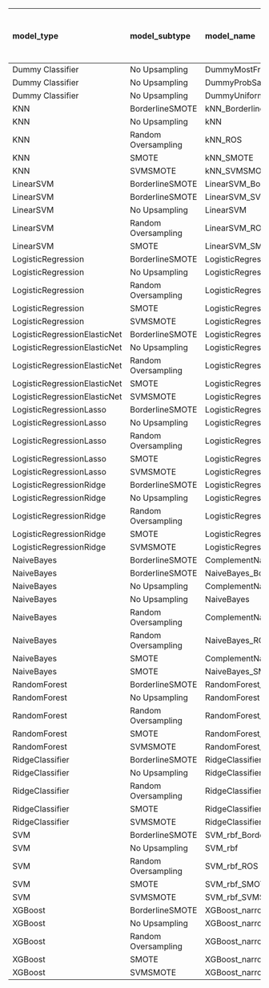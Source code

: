 | model_type                   | model_subtype       | model_name                                   |   title | title and first paragraph   |   title and 5 sentences |   title and 10 sentences |   title and first sentence each paragraph |   raw text |
|:-----------------------------|:--------------------|:---------------------------------------------|--------:|:----------------------------|------------------------:|-------------------------:|------------------------------------------:|-----------:|
| Dummy Classifier             | No Upsampling       | DummyMostFrequent                            |   0     | 0.000                       |                   0     |                    0     |                                     0     |      0     |
| Dummy Classifier             | No Upsampling       | DummyProbSampling                            |   0.332 | 0.245                       |                   0.305 |                    0.267 |                                     0.357 |      0.322 |
| Dummy Classifier             | No Upsampling       | DummyUniformSampling                         |   0.317 | 0.300                       |                   0.281 |                    0.3   |                                     0.308 |      0.292 |
| KNN                          | BorderlineSMOTE     | kNN_BorderlineSMOTE                          |   0.294 | 0.296                       |                   0.276 |                    0.285 |                                     0.317 |      0.297 |
| KNN                          | No Upsampling       | kNN                                          |   0.313 | 0.221                       |                   0.216 |                    0.282 |                                     0.152 |      0.323 |
| KNN                          | Random Oversampling | kNN_ROS                                      |   0.368 | 0.378                       |                   0.276 |                    0.283 |                                     0.202 |      0.325 |
| KNN                          | SMOTE               | kNN_SMOTE                                    |   0.292 | 0.300                       |                   0.297 |                    0.295 |                                     0.321 |      0.295 |
| KNN                          | SVMSMOTE            | kNN_SVMSMOTE                                 |   0.295 | 0                           |                   0     |                    0     |                                     0     |      0.297 |
| LinearSVM                    | BorderlineSMOTE     | LinearSVM_BorderlineSMOTE                    |   0.335 | 0.400                       |                   0.43  |                    0.383 |                                     0.425 |      0.396 |
| LinearSVM                    | BorderlineSMOTE     | LinearSVM_SVMSMOTE                           |   0.335 | 0                           |                   0     |                    0     |                                     0     |      0.396 |
| LinearSVM                    | No Upsampling       | LinearSVM                                    |   0.335 | 0.400                       |                   0.43  |                    0.383 |                                     0.425 |      0.396 |
| LinearSVM                    | Random Oversampling | LinearSVM_ROS                                |   0.335 | 0.400                       |                   0.43  |                    0.383 |                                     0.425 |      0.396 |
| LinearSVM                    | SMOTE               | LinearSVM_SMOTE                              |   0.335 | 0.400                       |                   0.43  |                    0.383 |                                     0.425 |      0.396 |
| LogisticRegression           | BorderlineSMOTE     | LogisticRegression_BorderlineSMOTE           |   0.341 | 0.394                       |                   0.401 |                    0.394 |                                     0.414 |      0.448 |
| LogisticRegression           | No Upsampling       | LogisticRegression                           |   0.338 | 0.405                       |                   0.465 |                    0.419 |                                     0.397 |      0.405 |
| LogisticRegression           | Random Oversampling | LogisticRegression_ROS                       |   0.353 | 0.390                       |                   0.424 |                    0.406 |                                     0.405 |      0.402 |
| LogisticRegression           | SMOTE               | LogisticRegression_SMOTE                     |   0.354 | 0.417                       |                   0.401 |                    0.387 |                                     0.425 |      0.407 |
| LogisticRegression           | SVMSMOTE            | LogisticRegression_SVMSMOTE                  |   0.364 | 0.442                       |                   0.394 |                    0.378 |                                     0.383 |      0.407 |
| LogisticRegressionElasticNet | BorderlineSMOTE     | LogisticRegressionElasticNet_BorderlineSMOTE |   0.366 | 0.475                       |                   0.445 |                    0.57  |                                     0.473 |      0.468 |
| LogisticRegressionElasticNet | No Upsampling       | LogisticRegressionElasticNet                 |   0.358 | 0.529                       |                   0.431 |                    0.556 |                                     0.438 |      0.405 |
| LogisticRegressionElasticNet | Random Oversampling | LogisticRegressionElasticNet_ROS             |   0.366 | 0.563                       |                   0.435 |                    0.548 |                                     0.462 |      0.482 |
| LogisticRegressionElasticNet | SMOTE               | LogisticRegressionElasticNet_SMOTE           |   0.366 | 0.487                       |                   0.41  |                    0.588 |                                     0.465 |      0.48  |
| LogisticRegressionElasticNet | SVMSMOTE            | LogisticRegressionElasticNet_SVMSMOTE        |   0.358 | 0.569                       |                   0.443 |                    0.545 |                                     0.498 |      0.493 |
| LogisticRegressionLasso      | BorderlineSMOTE     | LogisticRegressionLasso_BorderlineSMOTE      |   0.456 | 0.536                       |                   0.443 |                    0.461 |                                     0.422 |      0.461 |
| LogisticRegressionLasso      | No Upsampling       | LogisticRegressionLasso                      |   0.454 | **0.615**                   |                   0.416 |                    0.378 |                                     0.424 |      0.455 |
| LogisticRegressionLasso      | Random Oversampling | LogisticRegressionLasso_ROS                  |   0.458 | 0.583                       |                   0.534 |                    0.423 |                                     0.439 |      0.468 |
| LogisticRegressionLasso      | SMOTE               | LogisticRegressionLasso_SMOTE                |   0.453 | 0.607                       |                   0.447 |                    0.417 |                                     0.427 |      0.456 |
| LogisticRegressionLasso      | SVMSMOTE            | LogisticRegressionLasso_SVMSMOTE             |   0.442 | 0.514                       |                   0.523 |                    0.437 |                                     0.443 |      0.451 |
| LogisticRegressionRidge      | BorderlineSMOTE     | LogisticRegressionRidge_BorderlineSMOTE      |   0.364 | 0.398                       |                   0.431 |                    0.383 |                                     0.378 |      0.488 |
| LogisticRegressionRidge      | No Upsampling       | LogisticRegressionRidge                      |   0.379 | 0.407                       |                   0.44  |                    0.416 |                                     0.4   |      0.391 |
| LogisticRegressionRidge      | Random Oversampling | LogisticRegressionRidge_ROS                  |   0.384 | 0.463                       |                   0.41  |                    0.499 |                                     0.407 |      0.485 |
| LogisticRegressionRidge      | SMOTE               | LogisticRegressionRidge_SMOTE                |   0.379 | 0.402                       |                   0.408 |                    0.459 |                                     0.42  |      0.477 |
| LogisticRegressionRidge      | SVMSMOTE            | LogisticRegressionRidge_SVMSMOTE             |   0.342 | 0.396                       |                   0.417 |                    0.41  |                                     0.343 |      0.375 |
| NaiveBayes                   | BorderlineSMOTE     | ComplementNaiveBayes_BorderlineSMOTE         |   0.388 | 0.404                       |                   0.41  |                    0.448 |                                     0.41  |      0.527 |
| NaiveBayes                   | BorderlineSMOTE     | NaiveBayes_BorderlineSMOTE                   |   0.412 | 0.398                       |                   0.429 |                    0.456 |                                     0.45  |      0.501 |
| NaiveBayes                   | No Upsampling       | ComplementNaiveBayes                         |   0.334 | 0.423                       |                   0.469 |                    0.41  |                                     0.4   |      0.538 |
| NaiveBayes                   | No Upsampling       | NaiveBayes                                   |   0.262 | 0.316                       |                   0.296 |                    0.36  |                                     0.353 |      0.377 |
| NaiveBayes                   | Random Oversampling | ComplementNaiveBayes_ROS                     |   0.403 | 0.389                       |                   0.423 |                    0.431 |                                     0.411 |      0.502 |
| NaiveBayes                   | Random Oversampling | NaiveBayes_ROS                               |   0.396 | 0.389                       |                   0.404 |                    0.432 |                                     0.403 |      0.519 |
| NaiveBayes                   | SMOTE               | ComplementNaiveBayes_SMOTE                   |   0.401 | 0.394                       |                   0.407 |                    0.468 |                                     0.396 |      0.531 |
| NaiveBayes                   | SMOTE               | NaiveBayes_SMOTE                             |   0.379 | 0.400                       |                   0.433 |                    0.416 |                                     0.417 |      0.505 |
| RandomForest                 | BorderlineSMOTE     | RandomForest_BorderlineSMOTE                 |   0.511 | 0.433                       |                   0.372 |                    0.373 |                                     0.408 |      0.423 |
| RandomForest                 | No Upsampling       | RandomForest                                 |   0.49  | 0.332                       |                   0.38  |                    0.504 |                                     0.398 |      0.387 |
| RandomForest                 | Random Oversampling | RandomForest_ROS                             |   0.446 | 0.399                       |                   0.467 |                    0.43  |                                     0.412 |      0.405 |
| RandomForest                 | SMOTE               | RandomForest_SMOTE                           |   0.496 | 0.361                       |                   0.385 |                    0.401 |                                     0.438 |      0.404 |
| RandomForest                 | SVMSMOTE            | RandomForest_SVMSMOTE                        |   0.469 | 0.348                       |                   0.392 |                    0.344 |                                     0.424 |      0.409 |
| RidgeClassifier              | BorderlineSMOTE     | RidgeClassifier_BorderlineSMOTE              |   0.382 | 0.494                       |                   0.382 |                    0.466 |                                     0.403 |      0.487 |
| RidgeClassifier              | No Upsampling       | RidgeClassifier                              |   0.382 | 0.494                       |                   0.382 |                    0.466 |                                     0.403 |      0.487 |
| RidgeClassifier              | Random Oversampling | RidgeClassifier_ROS                          |   0.382 | 0.494                       |                   0.382 |                    0.466 |                                     0.403 |      0.487 |
| RidgeClassifier              | SMOTE               | RidgeClassifier_SMOTE                        |   0.382 | 0.494                       |                   0.382 |                    0.466 |                                     0.403 |      0.487 |
| RidgeClassifier              | SVMSMOTE            | RidgeClassifier_SVMSMOTE                     |   0.37  | 0.466                       |                   0.366 |                    0.382 |                                     0.336 |      0.482 |
| SVM                          | BorderlineSMOTE     | SVM_rbf_BorderlineSMOTE                      |   0.234 | 0.000                       |                   0     |                    0     |                                     0.111 |      0     |
| SVM                          | No Upsampling       | SVM_rbf                                      |   0.058 | 0.000                       |                   0.111 |                    0     |                                     0.111 |      0     |
| SVM                          | Random Oversampling | SVM_rbf_ROS                                  |   0.332 | 0.112                       |                   0.319 |                    0.07  |                                     0.063 |      0     |
| SVM                          | SMOTE               | SVM_rbf_SMOTE                                |   0.257 | 0.000                       |                   0     |                    0     |                                     0.111 |      0     |
| SVM                          | SVMSMOTE            | SVM_rbf_SVMSMOTE                             |   0.341 | 0.063                       |                   0.198 |                    0     |                                     0     |      0.087 |
| XGBoost                      | BorderlineSMOTE     | XGBoost_narrow_BorderlineSMOTE               |   0.336 | 0.417                       |                   0.337 |                    0.46  |                                     0.388 |      0.427 |
| XGBoost                      | No Upsampling       | XGBoost_narrow                               |   0.351 | 0.396                       |                   0.403 |                    0.363 |                                     0.371 |      0.471 |
| XGBoost                      | Random Oversampling | XGBoost_narrow_ROS                           |   0.339 | 0.356                       |                   0.417 |                    0.394 |                                     0.379 |      0.51  |
| XGBoost                      | SMOTE               | XGBoost_narrow_SMOTE                         |   0.404 | 0.355                       |                   0.363 |                    0.386 |                                     0.353 |      0.502 |
| XGBoost                      | SVMSMOTE            | XGBoost_narrow_SVMSMOTE                      |   0.343 | 0.375                       |                   0.362 |                    0.397 |                                     0.418 |      0.394 |